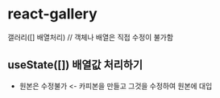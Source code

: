 # react-gallery
갤러리([] 배열처리) //
객체나 배열은 직접 수정이 불가함

## useState([]) 배열값 처리하기

- 원본은 수정불가 <-  카피본을 만들고 그것을 수정하여 원본에 대입
